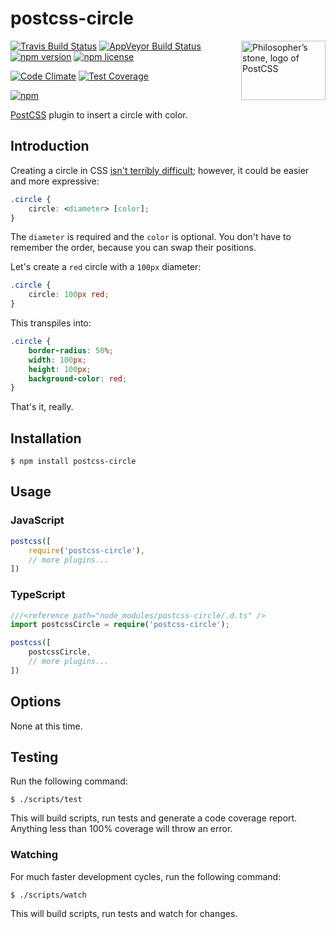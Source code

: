 # postcss-circle

<img align="right" width="135" height="95"
	title="Philosopher’s stone, logo of PostCSS"
	src="http://postcss.github.io/postcss/logo-leftp.png">

[![Travis Build Status](https://img.shields.io/travis/jedmao/postcss-circle.svg?label=unix%20build)](https://travis-ci.org/jedmao/postcss-circle)
[![AppVeyor Build Status](https://img.shields.io/appveyor/ci/jedmao/postcss-circle.svg?label=windows%20build)](https://ci.appveyor.com/project/jedmao/postcss-circle)
[![npm version](https://badge.fury.io/js/postcss-circle.svg)](http://badge.fury.io/js/postcss-circle)
[![npm license](http://img.shields.io/npm/l/postcss-circle.svg?style=flat-square)](https://www.npmjs.org/package/postcss-circle)

[![Code Climate](https://codeclimate.com/github/jedmao/postcss-circle/badges/gpa.svg)](https://codeclimate.com/github/jedmao/postcss-circle)
[![Test Coverage](https://codeclimate.com/github/jedmao/postcss-circle/badges/coverage.svg)](https://codeclimate.com/github/jedmao/postcss-circle)

[![npm](https://nodei.co/npm/postcss-circle.svg?downloads=true)](https://nodei.co/npm/postcss-circle/)

[PostCSS](https://github.com/postcss/postcss) plugin to insert a circle with color.

## Introduction

Creating a circle in CSS [isn't terribly difficult](http://davidwalsh.name/css-circles); however, it could be easier and more expressive:

```css
.circle {
	circle: <diameter> [color];
}
```

The `diameter` is required and the `color` is optional. You don't have to remember the order, because you can swap their positions.

Let's create a `red` circle with a `100px` diameter:

```css
.circle {
	circle: 100px red;
}
```

This transpiles into:

```css
.circle {
	border-radius: 50%;
	width: 100px;
	height: 100px;
	background-color: red;
}
```

That's it, really.

## Installation

```
$ npm install postcss-circle
```

## Usage

### JavaScript

```js
postcss([
	require('postcss-circle'),
	// more plugins...
])
```

### TypeScript

```ts
///<reference path="node_modules/postcss-circle/.d.ts" />
import postcssCircle = require('postcss-circle');

postcss([
	postcssCircle,
	// more plugins...
])
```

## Options

None at this time.

## Testing

Run the following command:

```
$ ./scripts/test
```

This will build scripts, run tests and generate a code coverage report. Anything less than 100% coverage will throw an error.

### Watching

For much faster development cycles, run the following command:

```
$ ./scripts/watch
```

This will build scripts, run tests and watch for changes.
